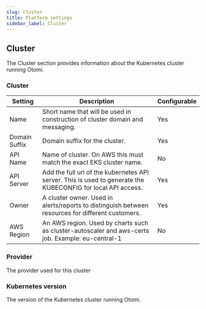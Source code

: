 ```yaml
---
slug: cluster
title: Platform settings
sidebar_label: Cluster
---
```


## Cluster

The Cluster section provides information about the Kubernetes cluster running Otomi.

### Cluster

| Setting | Description | Configurable |
| ------- | ----------- | ------------ |
| Name | Short name that will be used in construction of cluster domain and messaging. | Yes |
| Domain Suffix | Domain suffix for the cluster. | Yes |
| API Name | Name of cluster. On AWS this must match the exact EKS cluster name. | No |
| API Server | Add the full url of the kubernetes API server. This is used to generate the KUBECONFIG for local API access. | Yes |
| Owner | A cluster owner. Used in alerts/reports to distinguish between resources for different customers. | Yes |
| AWS Region | An AWS region. Used by charts such as cluster-autoscaler and aws-certs job. Example: eu-central-1 | No |

### Provider

The provider used for this cluster

### Kubernetes version

The version of the Kubernetes cluster running Otomi.

